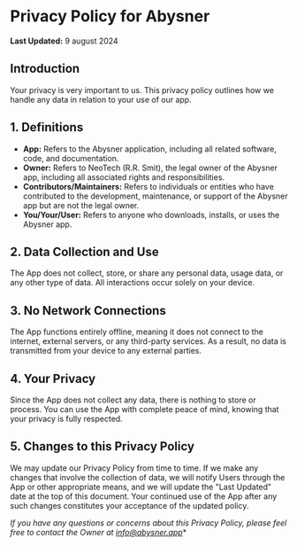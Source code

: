# Privacy Policy for Abysner

**Last Updated:** 9 august 2024

## Introduction
Your privacy is very important to us. This privacy policy outlines how we handle any data in
relation to your use of our app.

## 1. Definitions

- **App:** Refers to the Abysner application, including all related software, code, and
  documentation.
- **Owner:** Refers to NeoTech (R.R. Smit), the legal owner of the Abysner app, including all
  associated rights and responsibilities.
- **Contributors/Maintainers:** Refers to individuals or entities who have contributed to the
  development, maintenance, or support of the Abysner app but are not the legal owner.
- **You/Your/User:** Refers to anyone who downloads, installs, or uses the Abysner app.

## 2. Data Collection and Use
The App does not collect, store, or share any personal data, usage data, or any other type of data.
All interactions occur solely on your device.

## 3. No Network Connections
The App functions entirely offline, meaning it does not connect to the internet, external servers,
or any third-party services. As a result, no data is transmitted from your device to any external
parties.

## 4. Your Privacy
Since the App does not collect any data, there is nothing to store or process. You can use the App
with complete peace of mind, knowing that your privacy is fully respected.

## 5. Changes to this Privacy Policy
We may update our Privacy Policy from time to time. If we make any changes that involve the
collection of data, we will notify Users through the App or other appropriate means, and we will
update the "Last Updated" date at the top of this document. Your continued use of the App after any
such changes constitutes your acceptance of the updated policy.

*If you have any questions or concerns about this Privacy Policy, please feel free to contact the
Owner at info@abysner.app**
